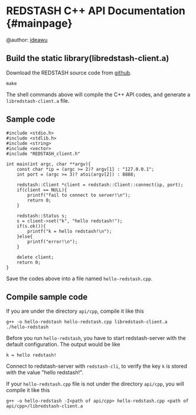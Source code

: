REDSTASH C++ API Documentation {#mainpage}
============

@author: [ideawu](http://www.ideawu.com/)

## Build the static library(libredstash-client.a)

Download the REDSTASH source code from [github](https://github.com/ideawu/redstash).

    make

The shell commands above will compile the C++ API codes, and generate a `libredstash-client.a` file.

## Sample code

	#include <stdio.h>
	#include <stdlib.h>
	#include <string>
	#include <vector>
	#include "REDSTASH_client.h"
	
	int main(int argc, char **argv){
		const char *ip = (argc >= 2)? argv[1] : "127.0.0.1";
		int port = (argc >= 3)? atoi(argv[2]) : 8888;
		
		redstash::Client *client = redstash::Client::connect(ip, port);
		if(client == NULL){
			printf("fail to connect to server!\n");
			return 0;
		}
		
		redstash::Status s;
		s = client->set("k", "hello redstash!");
		if(s.ok()){
			printf("k = hello redstash!\n");
		}else{
			printf("error!\n");
		}
		
		delete client;
		return 0;
	}

Save the codes above into a file named `hello-redstash.cpp`.

## Compile sample code

If you are under the directory `api/cpp`, compile it like this

	g++ -o hello-redstash hello-redstash.cpp libredstash-client.a
	./hello-redstash

Before you run `hello-redstash`, you have to start redstash-server with the default configuration. The output would be like

	k = hello redstash!

Connect to redstash-server with `redstash-cli`, to verify the key `k` is stored with the value "hello redstash!".

If your `hello-redstash.cpp` file is not under the directory `api/cpp`, you will compile it like this

	g++ -o hello-redstash -I<path of api/cpp> hello-redstash.cpp <path of api/cpp>/libredstash-client.a

